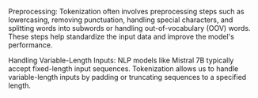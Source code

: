Preprocessing: Tokenization often involves preprocessing steps such as lowercasing, removing punctuation, handling special characters, and splitting words into subwords or handling out-of-vocabulary (OOV) words. These steps help standardize the input data and improve the model's performance.

Handling Variable-Length Inputs: NLP models like Mistral 7B typically accept fixed-length input sequences. Tokenization allows us to handle variable-length inputs by padding or truncating sequences to a specified length.
